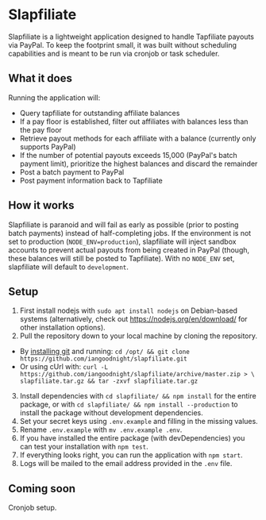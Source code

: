 # Slapfiliate

Slapfiliate is a lightweight application designed to handle Tapfiliate payouts
via PayPal.  To keep the footprint small, it was built without scheduling
capabilities and is meant to be run via cronjob or task scheduler.

## What it does

Running the application will:

- Query tapfiliate for outstanding affiliate balances
- If a pay floor is established, filter out affiliates with balances less than
  the pay floor
- Retrieve payout methods for each affiliate with a balance (currently only
  supports PayPal)
- If the number of potential payouts exceeds 15,000 (PayPal's batch payment
  limit), prioritize the highest balances and discard the
  remainder
- Post a batch payment to PayPal
- Post payment information back to Tapfiliate

## How it works

Slapfiliate is paranoid and will fail as early as possible (prior to posting
batch payments) instead of half-completing jobs.  If the environment is not set
to production (`NODE_ENV=production`), slapfiliate will inject sandbox accounts
to prevent actual payouts from being created in PayPal (though, these balances
will still be posted to Tapfiliate).  With no `NODE_ENV` set, slapfiliate will
default to `development`.

## Setup

1. First install nodejs with `sudo apt install nodejs` on Debian-based systems
   (alternatively, check out https://nodejs.org/en/download/ for other
   installation options).
2. Pull the repository down to your local machine by cloning the repository.
  - By [installing git](https://github.com/git-guides/install-git) and running:
    `cd /opt/ && git clone https://github.com/iangoodnight/slapfiliate.git`
  - Or using cUrl with:
    `curl -L https://github.com/iangoodnight/slapfiliate/archive/master.zip > \
    slapfiliate.tar.gz && tar -zxvf slapfiliate.tar.gz`
3. Install dependencies with `cd slapfiliate/ && npm install` for the entire
   package, or with `cd slapfiliate/ && npm install --production` to install the
   package without development dependencies.
4. Set your secret keys using `.env.example` and filling in the missing values.
5. Rename `.env.example` with `mv .env.example .env`.
6. If you have installed the entire package (with devDependencies) you can test
   your installation with `npm test`.
7. If everything looks right, you can run the application with `npm start`.
8. Logs will be mailed to the email address provided in the `.env` file.

## Coming soon

Cronjob setup.
